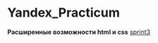 # Yandex_Practicum
**Расширенные возможности html и css**
[sprint3](https://github.com/Katastova/yandex_practicum/tree/sprint2)
